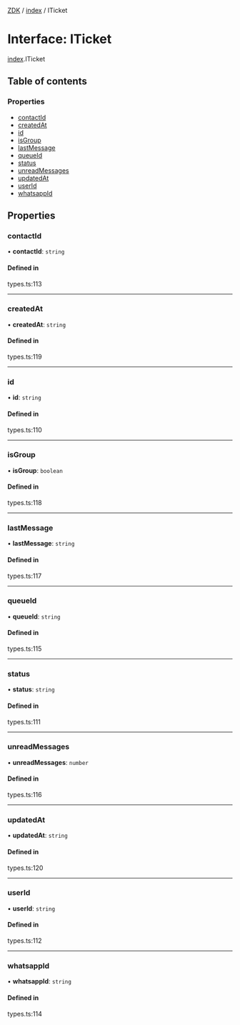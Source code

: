 [ZDK](../README.md) / [index](../modules/index.md) / ITicket

# Interface: ITicket

[index](../modules/index.md).ITicket

## Table of contents

### Properties

- [contactId](index.ITicket.md#contactid)
- [createdAt](index.ITicket.md#createdat)
- [id](index.ITicket.md#id)
- [isGroup](index.ITicket.md#isgroup)
- [lastMessage](index.ITicket.md#lastmessage)
- [queueId](index.ITicket.md#queueid)
- [status](index.ITicket.md#status)
- [unreadMessages](index.ITicket.md#unreadmessages)
- [updatedAt](index.ITicket.md#updatedat)
- [userId](index.ITicket.md#userid)
- [whatsappId](index.ITicket.md#whatsappid)

## Properties

### contactId

• **contactId**: `string`

#### Defined in

types.ts:113

___

### createdAt

• **createdAt**: `string`

#### Defined in

types.ts:119

___

### id

• **id**: `string`

#### Defined in

types.ts:110

___

### isGroup

• **isGroup**: `boolean`

#### Defined in

types.ts:118

___

### lastMessage

• **lastMessage**: `string`

#### Defined in

types.ts:117

___

### queueId

• **queueId**: `string`

#### Defined in

types.ts:115

___

### status

• **status**: `string`

#### Defined in

types.ts:111

___

### unreadMessages

• **unreadMessages**: `number`

#### Defined in

types.ts:116

___

### updatedAt

• **updatedAt**: `string`

#### Defined in

types.ts:120

___

### userId

• **userId**: `string`

#### Defined in

types.ts:112

___

### whatsappId

• **whatsappId**: `string`

#### Defined in

types.ts:114
